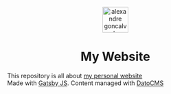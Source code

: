 <p align="center">
    <img alt="alexandre goncalves logo" src="https://www.datocms-assets.com/50500/1625562562-favicon.svg" width="60" />
</p>
<h1 align="center">
  My Website
</h1>

This repository is all about [my personal website](https://raphael-catarino.fr/)<br>
Made with [Gatsby JS](https://www.gatsbyjs.com/). Content managed with [DatoCMS](https://www.datocms.com)
